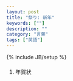 ```yaml
---
layout: post
title: "祭り: 新年"
keywords: [""]
description: ""
category: "言葉"
tags: ["英語"]
---
```

{% include JB/setup %}


####
1. 年賀状
